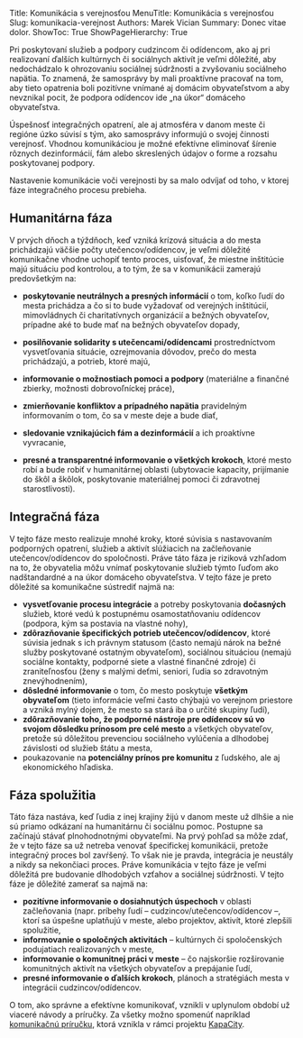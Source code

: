 Title: Komunikácia s verejnosťou
MenuTitle: Komunikácia s verejnosťou
Slug: komunikacia-verejnost
Authors: Marek Vician
Summary: Donec vitae dolor.
ShowToc: True
ShowPageHierarchy: True

Pri poskytovaní služieb a podpory cudzincom či odídencom, ako aj pri realizovaní ďalších kultúrnych či sociálnych aktivít je veľmi dôležité, aby nedochádzalo k ohrozovaniu sociálnej súdržnosti a zvyšovaniu sociálneho napätia. To znamená, že samosprávy by mali proaktívne pracovať na tom, aby tieto opatrenia boli pozitívne vnímané aj domácim obyvateľstvom a aby nevznikal pocit, že podpora odídencov ide „na úkor“ domáceho obyvateľstva. 
 
Úspešnosť integračných opatrení, ale aj atmosféra v danom meste či regióne úzko súvisí s tým, ako samosprávy informujú o svojej činnosti verejnosť. Vhodnou komunikáciou je možné efektívne eliminovať šírenie rôznych dezinformácií, fám alebo skreslených údajov o forme a rozsahu poskytovanej podpory. 

Nastavenie komunikácie voči verejnosti by sa malo odvíjať od toho, v ktorej fáze integračného procesu prebieha. 

## Humanitárna fáza

V prvých dňoch a týždňoch, keď vzniká krízová situácia a do mesta prichádzajú väčšie počty utečencov/odídencov, je veľmi dôležité komunikačne vhodne uchopiť tento proces, uisťovať, že miestne inštitúcie majú situáciu pod kontrolou, a to tým, že sa v komunikácii zamerajú predovšetkým na:

- **poskytovanie neutrálnych a presných informácií** o tom, koľko ľudí do mesta prichádza a čo si to bude vyžadovať od verejných inštitúcií, mimovládnych či charitatívnych organizácií a bežných obyvateľov, prípadne aké to bude mať na bežných obyvateľov dopady,

- **posilňovanie solidarity s utečencami/odídencami** prostredníctvom vysvetľovania situácie, ozrejmovania dôvodov, prečo do mesta prichádzajú, a potrieb, ktoré majú,

- **informovanie o možnostiach pomoci a podpory** (materiálne a finančné zbierky, možnosti dobrovoľníckej práce),

- **zmierňovanie konfliktov a prípadného napätia** pravidelným informovaním o tom, čo sa v meste deje a bude diať, 

- **sledovanie vznikajúcich fám a dezinformácií** a ich proaktívne vyvracanie,

- **presné a transparentné informovanie o všetkých krokoch**, ktoré mesto robí a bude robiť v humanitárnej oblasti (ubytovacie kapacity, prijímanie do škôl a škôlok, poskytovanie materiálnej pomoci či zdravotnej starostlivosti).

## Integračná fáza

V tejto fáze mesto realizuje mnohé kroky, ktoré súvisia s nastavovaním podporných opatrení, služieb a aktivít slúžiacich na začleňovanie utečencov/odídencov do spoločnosti. Práve táto fáza je riziková vzhľadom na to, že obyvatelia môžu vnímať poskytovanie služieb týmto ľuďom ako nadštandardné a na úkor domáceho obyvateľstva. V tejto fáze je preto dôležité sa komunikačne sústrediť najmä na:

- **vysvetľovanie procesu integrácie** a potreby poskytovania **dočasných** služieb, ktoré vedú k postupnému osamostatňovaniu odídencov (podpora, kým sa postavia na vlastné nohy),
- **zdôrazňovanie špecifických potrieb utečencov/odídencov**, ktoré súvisia jednak s ich právnym statusom (často nemajú nárok na bežné služby poskytované ostatným obyvateľom), sociálnou situáciou (nemajú sociálne kontakty, podporné siete a vlastné finančné zdroje) či zraniteľnosťou (ženy s malými deťmi, seniori, ľudia so zdravotným znevýhodnením),
- **dôsledné informovanie** o tom, čo mesto poskytuje **všetkým obyvateľom** (tieto informácie veľmi často chýbajú vo verejnom priestore a vzniká mylný dojem, že mesto sa stará iba o určité skupiny ľudí), 
- **zdôrazňovanie toho, že podporné nástroje pre odídencov sú vo svojom dôsledku prínosom pre celé mesto** a všetkých obyvateľov, pretože sú dôležitou prevenciou sociálneho vylúčenia a dlhodobej závislosti od služieb štátu a mesta,
- poukazovanie na **potenciálny prínos pre komunitu** z ľudského, ale aj ekonomického hľadiska.

## Fáza spolužitia

Táto fáza nastáva, keď ľudia z inej krajiny žijú v danom meste už dlhšie a nie sú priamo odkázaní na humanitárnu či sociálnu pomoc. Postupne sa začínajú stávať plnohodnotnými obyvateľmi. Na prvý pohľad sa môže zdať, že v tejto fáze sa už netreba venovať špecifickej komunikácii, pretože integračný proces bol zavŕšený. To však nie je pravda, integrácia je neustály a nikdy sa nekončiaci proces. Práve komunikácia v tejto fáze je veľmi dôležitá pre budovanie dlhodobých vzťahov a sociálnej súdržnosti. V tejto fáze je dôležité zamerať sa najmä na:

- **pozitívne informovanie o dosiahnutých úspechoch** v oblasti začleňovania (napr. príbehy ľudí – cudzincov/utečencov/odídencov –, ktorí sa úspešne uplatňujú v meste, alebo projektov, aktivít, ktoré zlepšili spolužitie,
- **informovanie o spoločných aktivitách** – kultúrnych či spoločenských podujatiach realizovaných v meste,
- **informovanie o komunitnej práci v meste** – čo najskoršie rozširovanie komunitných aktivít na všetkých obyvateľov a prepájanie ľudí,
- **presné informovanie o ďalších krokoch**, plánoch a stratégiách mesta v integrácii cudzincov/odídencov. 

O tom, ako správne a efektívne komunikovať, vznikli v uplynulom období už viaceré návody a príručky. Za všetky možno spomenúť napríklad [komunikačnú príručku](https://www.kapacity.sk/wp-content/uploads/2021/02/Komunikacna-strategia.pdf), ktorá vznikla v rámci projektu [KapaCity](https://www.kapacity.sk).





